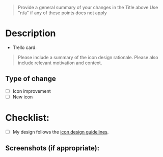 > Provide a general summary of your changes in the Title above
> Use "n/a" if any of these points does not apply

# Description

- Trello card:
> Please include a summary of the icon design rationale. Please also include relevant motivation and context.

## Type of change

- [ ] Icon improvement
- [ ] New icon

# Checklist:

- [ ] My design follows the [icon design guidelines](https://gitlab.com/SUSE-UIUX/eos/-/wikis/Designing-and-compiling-svg-icons).

## Screenshots (if appropriate):
